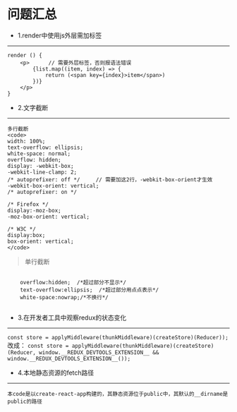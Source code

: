 # 问题汇总
- 1.render中使用js外层需加标签
------------------------------
```
render () {
    <p>      // 需要外层标签，否则报语法错误
        {list.map((item, index) => {
            return (<span key={index}>item</span>)
        })}
    </p>
}
```

- 2.文字截断
------------------------------
    多行截断
    <code>
    width: 100%;
    text-overflow: ellipsis;
    white-space: normal;
    overflow: hidden;
    display: -webkit-box;
    -webkit-line-clamp: 2;
    /* autoprefixer: off */     // 需要加这2行，-webkit-box-orient才生效
    -webkit-box-orient: vertical;
    /* autoprefixer: on */

    /* Firefox */
    display:-moz-box;
    -moz-box-orient: vertical;

    /* W3C */
    display:box;
    box-orient: vertical;
    </code>

   >单行截断
   <code>
    overflow:hidden;  /*超过部分不显示*/
    text-overflow:ellipsis;  /*超过部分用点点表示*/
    white-space:nowrap;/*不换行*/
   </code>

- 3.在开发者工具中观察redux的状态变化
------------------------------
  `const store = applyMiddleware(thunkMiddleware)(createStore)(Reducer));`
改成：
  `const store = applyMiddleware(thunkMiddleware)(createStore)(Reducer, window.__REDUX_DEVTOOLS_EXTENSION__ && window.__REDUX_DEVTOOLS_EXTENSION__());`

- 4.本地静态资源的fetch路径
------------------------------
    本code是以create-react-app构建的，其静态资源位于public中，其默认的__dirname是public的路径



